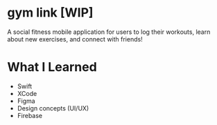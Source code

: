 # gym link [WIP]
A social fitness mobile application for users to log their workouts, learn about new exercises, and connect with friends!

# What I Learned
* Swift
* XCode
* Figma
* Design concepts (UI/UX)
* Firebase
